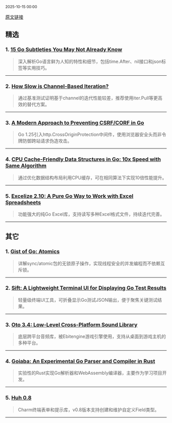 <sub>2025-10-15 00:00</sub>


[原文链接](https://golangweekly.com/issues/574)


## 精选

### 1. [15 Go Subtleties You May Not Already Know](https://harrisoncramer.me)
> 深入解析Go语言鲜为人知的特性和细节，包括time.After、nil接口和json标签等实用技巧。

---

### 2. [How Slow is Channel-Based Iteration?](https://www.dolthub.com)
> 通过基准测试证明基于channel的迭代性能较差，推荐使用iter.Pull等更高效的替代方案。

---

### 3. [A Modern Approach to Preventing CSRF/CORF in Go](https://www.alexedwards.net)
> Go 1.25引入http.CrossOriginProtection中间件，使用浏览器安全头而非令牌防御跨站请求伪造攻击。

---

### 4. [CPU Cache-Friendly Data Structures in Go: 10x Speed with Same Algorithm](https://golangweekly.com/link/175636/rss)
> 通过优化数据结构布局利用CPU缓存，可在相同算法下实现10倍性能提升。

---

### 5. [Excelize 2.10: A Pure Go Way to Work with Excel Spreadsheets](https://xuri.me)
> 功能强大的纯Go Excel库，支持读写多种Excel格式文件，持续迭代完善。

---

## 其它

### 1. [Gist of Go: Atomics](https://antonz.org)
> 详解sync/atomic包的无锁原子操作，实现线程安全的并发编程而不依赖互斥锁。

---

### 2. [Sift: A Lightweight Terminal UI for Displaying Go Test Results](https://github.com)
> 轻量级终端UI工具，可折叠显示Go测试JSON输出，便于聚焦关键测试结果。

---

### 3. [Oto 3.4: Low-Level Cross-Platform Sound Library](https://github.com)
> 底层跨平台音频库，被Ebitengine游戏引擎使用，支持从桌面到游戏主机的多种平台。

---

### 4. [Goiaba: An Experimental Go Parser and Compiler in Rust](https://github.com)
> 实验性的Rust实现Go解析器和WebAssembly编译器，主要作为学习项目开发。

---

### 5. [Huh 0.8](https://golangweekly.com/link/175646/rss)
> Charm终端表单和提示库，v0.8版本支持创建和维护自定义Field类型。

---
    